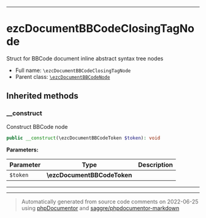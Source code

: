***

# ezcDocumentBBCodeClosingTagNode

Struct for BBCode document inline abstract syntax tree nodes



* Full name: `\ezcDocumentBBCodeClosingTagNode`
* Parent class: [`\ezcDocumentBBCodeNode`](./ezcDocumentBBCodeNode.md)






## Inherited methods


### __construct

Construct BBCode node

```php
public __construct(\ezcDocumentBBCodeToken $token): void
```








**Parameters:**

| Parameter | Type | Description |
|-----------|------|-------------|
| `$token` | **\ezcDocumentBBCodeToken** |  |




***


***
> Automatically generated from source code comments on 2022-06-25 using [phpDocumentor](http://www.phpdoc.org/) and [saggre/phpdocumentor-markdown](https://github.com/Saggre/phpDocumentor-markdown)
